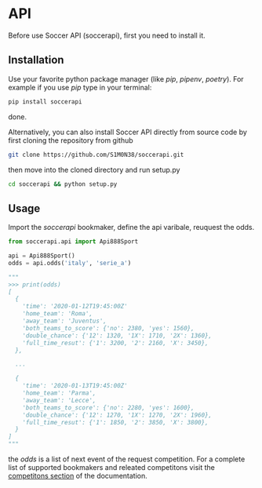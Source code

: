# API

Before use Soccer API (soccerapi), first you need to install it.

## Installation

Use your favorite python package manager (like *pip*, *pipenv*, *poetry*). For
example if you use *pip* type in your terminal:

```bash
pip install soccerapi
```

done.

Alternatively, you can also install Soccer API directly from source code by
first cloning the repository from github

```bash
git clone https://github.com/S1M0N38/soccerapi.git
```

then move into the cloned directory and run setup.py

```bash
cd soccerapi && python setup.py
```

## Usage

Import the *soccerapi* bookmaker, define the api varibale, reuquest the odds.

```python
from soccerapi.api import Api888Sport

api = Api888Sport()
odds = api.odds('italy', 'serie_a')

"""
>>> print(odds)
[
  {
    'time': '2020-01-12T19:45:00Z'
    'home_team': 'Roma',
    'away_team': 'Juventus',
    'both_teams_to_score': {'no': 2380, 'yes': 1560},
    'double_chance': {'12': 1320, '1X': 1710, '2X': 1360},
    'full_time_resut': {'1': 3200, '2': 2160, 'X': 3450},
  },

  ...

  {
    'time': '2020-01-13T19:45:00Z'
    'home_team': 'Parma',
    'away_team': 'Lecce',
    'both_teams_to_score': {'no': 2280, 'yes': 1600},
    'double_chance': {'12': 1270, '1X': 1270, '2X': 1960},
    'full_time_resut': {'1': 1850, '2': 3850, 'X': 3800},
  }
]
"""
```

the *odds* is a list of next event of the request competition. For a complete
list of supported bookmakers and releated competitons visit the [competitons
section](https://s1m0n38.github.io/soccerapi/#/competitions) of the
documentation.
